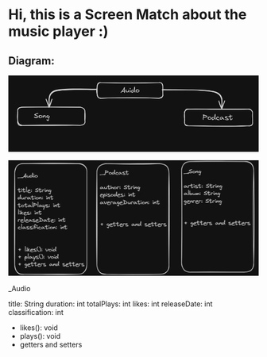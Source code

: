 # Hi, this is a Screen Match about the music player :)

## **Diagram:**

![diagram1.png](images%2Fdiagram1.png)

![attributes.png](images%2Fattributes.png)

_Audio

title: String
duration: int
totalPlays: int
likes: int
releaseDate: int
classification: int


+ likes(): void
+ plays(): void
+ getters and setters